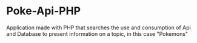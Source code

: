 # Poke-Api-PHP
 Application made with PHP that searches the use and consumption of Api and Database to present information on a topic, in this case "Pokemons"
